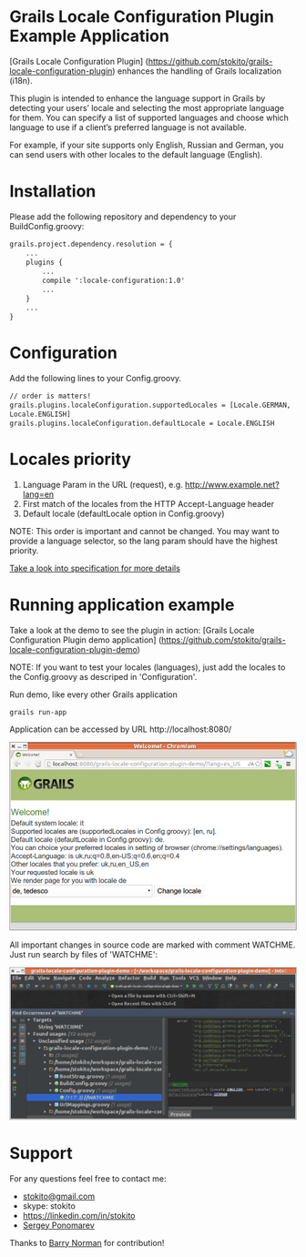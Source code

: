 Grails Locale Configuration Plugin Example Application
======================================================

[Grails Locale Configuration Plugin] (https://github.com/stokito/grails-locale-configuration-plugin) enhances the handling of Grails localization (i18n).

This plugin is intended to enhance the language support in Grails by detecting your users’ locale and selecting the most appropriate language for them.
You can specify a list of supported languages and choose which language to use if a client’s preferred language is not available.

For example, if your site supports only English, Russian and German, you can send users with other locales to the default language (English).

Installation
================
Please add the following repository and dependency to your BuildConfig.groovy:

    grails.project.dependency.resolution = {
        ...
        plugins {
            ...
            compile ':locale-configuration:1.0'
            ...
        }
        ...
    }

Configuration
=============
Add the following lines to your Config.groovy.

    // order is matters!
    grails.plugins.localeConfiguration.supportedLocales = [Locale.GERMAN, Locale.ENGLISH]
    grails.plugins.localeConfiguration.defaultLocale = Locale.ENGLISH

Locales priority
================
1. Language Param in the URL (request), e.g. http://www.example.net?lang=en
2. First match of the locales from the HTTP Accept-Language header
3. Default locale (defaultLocale option in Config.groovy)

NOTE: This order is important and cannot be changed. You may want to provide a language selector, so the lang param should have the highest priority.

[Take a look into specification for more details](/test/unit/name/stokito/SmartConfigLocaleResolverSpec.groovy)

Running application example
===========================
Take a look at the demo to see the plugin in action: [Grails Locale Configuration Plugin demo application] (https://github.com/stokito/grails-locale-configuration-plugin-demo)

NOTE: If you want to test your locales (languages), just add the locales to the Config.groovy as descriped in 'Configuration'.

Run demo, like every other Grails application

    grails run-app

Application can be accessed by URL http://localhost:8080/

![Screenshot of test stand](/screenshot.png "Screenshot of test stand")

All important changes in source code are marked with comment WATCHME. Just run search by files of 'WATCHME':

![Screenshot WATCHME in sources](/screenshot_watchme_in_sources.png "Screenshot WATCHME in sources")


Support
=======
For any questions feel free to contact me:

 * stokito@gmail.com
 * skype: stokito
 * https://linkedin.com/in/stokito
 * [Sergey Ponomarev](http://stokito.wordpress.com/)

Thanks to [Barry Norman](https://github.com/jigsawIV) for contribution!
